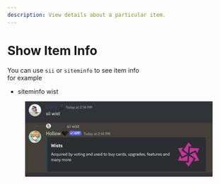 ```yaml
---
description: View details about a particular item.
---
```


# Show Item Info

You can use `sii` or `siteminfo` to see item info\
for example

* siteminfo wist

<figure><img src="../.gitbook/assets/image (38).png" alt=""><figcaption></figcaption></figure>
